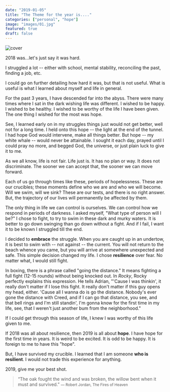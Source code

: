 ```yaml
---
date: "2019-01-05"
title: "The Theme for the year is...."
categories: ["personal", "hope"]
image: "images/01.jpg"
featured: true
draft: false
---
```



<!-- TODO - Fix image -->
![cover](/images/boxing-gloves-wallpaper-1.png "image")

2018 was...let's just say it was hard. 

I struggled a lot -- either with school, mental stability, reconciling the past, finding a job, etc. 

I could go on further detailing how hard it was, but that is not useful. What is useful is what I learned about myself and life in general. 

For the past 3 years, I have descended far into the abyss. There were many times where I sat in the dark wishing life was different. I wished to be happy. I wished to be healthy. I wished to be worthy of the life I have been given. The one thing I wished for the most was hope. 

See, I learned early on in my struggles things just would not get better, well not for a long time. I held onto this hope -- the light at the end of the tunnel. I had hope God would intervene, make all things better. But hope -- my white whale -- would never be attainable. I sought it each day, prayed until I could pray no more, and begged God, the universe, or just plain luck to give it to me. 

As we all know, life is not fair. Life just is. It has no plan or way. It does not discriminate. The sooner we can accept that, the sooner we can move forward.

Each of us go through times like these, periods of hopelessness. These are our crucibles; these moments define who we are and who we will become. Will we swim, will we sink? These are our tests, and there is no right answer. But, the trajectory of our lives will permanently be affected by them. 

The only thing in life we can control is ourselves. We can control how we respond in periods of darkness. I asked myself, "What type of person will I be?" I chose to fight, to try to swim in these dark and murky waters. It is better to go down swinging than go down without a fight. And if I fail, I want it to be known I struggled till the end. 

I decided to **embrace** the struggle. When you are caught up in an undertow, it is best to swim with -- not against -- the current. You will not return to the beach whence you came, but you will arrive at somewhere unexpected and safe. This simple decision changed my life. I chose **resilience** over fear. No matter what, I would still fight.

In boxing, there is a phrase called "going the distance." It means fighting a full fight (12-15 rounds) without being knocked out. In _Rocky_, Rocky perfectly explains this expression. He tells Adrian, "'Cause I was thinkin', it really don't matter if I lose this fight. It really don't matter if this guy opens my head, either. 'Cause all I wanna do is go the distance. Nobody's ever gone the distance with Creed, and if I can go that distance, you see, and that bell rings and I'm still standin', I'm gonna know for the first time in my life, see, that I weren't just another bum from the neighborhood."

If I could get through this season of life, I knew I was worthy of this life given to me.

If 2018 was all about resilience, then 2019 is all about **hope**. I have hope for the first time in years. It is weird to be excited. It is odd to be happy. It is foreign to me to have this "hope". 

But, I have survived my crucible. I learned that I am someone **who is resilient**.  I would not trade this experience for anything. 

2019, give me your best shot.

> “The oak fought the wind and was broken, the willow bent when it must and survived.” <small>― Robert Jordan, The Fires of Heaven</small>
